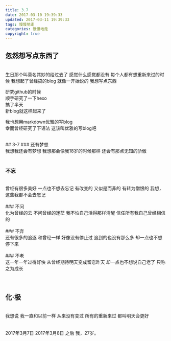 ```yaml
---
title: 3.7
date: 2017-03-10 19:39:33
updated: 2017-03-11 19:39:33
tags: 慢慢地走
categories: 慢慢地走
copyright: true
---
```

## 忽然想写点东西了

</br>
生日那个叫莫名其妙的给过去了  
感觉什么感觉都没有  
每个人都有想重新来过的时候  
我想起了曾经搞的blog  
就像一开始说的  
我想写点东西

研究github的时候  
顺手研究了一下hexo  
搞了半天  
新blog就这样起来了

我也想用markdown优雅的写blog  
幸而曾经研究了下语法
这该叫优雅的写blog吧
  
</br>
## 3-7
### 还有梦想

</br>
我想我还会有梦想  
我想那会像我18岁的时候那样  
还会有那点无知的骄傲
</br>
</br>

### 不忘
</br>
曾经有很多美好  
一点也不想去忘记  
有改变的  
又似是而非的  
有转为憎恨的  
我想，这些我都不会去忘记
</br></br>
### 不问
</br>
化为曾经的云  
不问曾经的迷茫  
我不怕自己活得那样清醒  
信任所有我自己曾经相信的
</br></br>
### 不弃
</br>
还有很多的追逐  
和曾经一样  
好像没有停止过  
追到的也没有那么多  
却一点也不想停下来
</br></br>
### 不老
</br>
这一年一年过得好快  
从曾经期待明天变成留恋昨天  
却一点也不想说自己老了  
只称之为成长
</br></br></br>

## 化·极
</br>
我想说  
我一直和以前一样  
从来没有变过  
所有的重新来过
都叫明天会更好
</br></br></br>
2017年3月7日  
2017年3月8日
之后
我，27岁。






